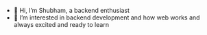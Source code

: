 - 👋 Hi, I’m Shubham, a backend enthusiast
- 👀 I’m interested in backend development and how web works and always excited and ready to learn

<!---
shubhamjha03563/shubhamjha03563 is a ✨ special ✨ repository because its `README.md` (this file) appears on your GitHub profile.
You can click the Preview link to take a look at your changes.
--->
